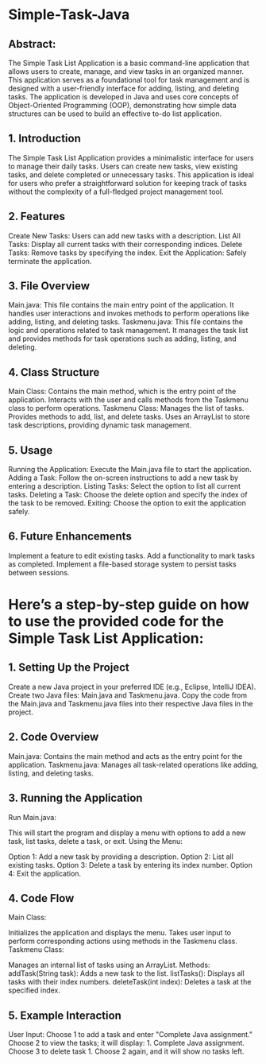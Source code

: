 # Simple-Task-Java
## Abstract:
The Simple Task List Application is a basic command-line application that allows users to create, manage, and view tasks in an organized manner. This application serves as a foundational tool for task management and is designed with a user-friendly interface for adding, listing, and deleting tasks. The application is developed in Java and uses core concepts of Object-Oriented Programming (OOP), demonstrating how simple data structures can be used to build an effective to-do list application.

## 1. Introduction
The Simple Task List Application provides a minimalistic interface for users to manage their daily tasks. Users can create new tasks, view existing tasks, and delete completed or unnecessary tasks. This application is ideal for users who prefer a straightforward solution for keeping track of tasks without the complexity of a full-fledged project management tool.

## 2. Features
Create New Tasks: Users can add new tasks with a description.
List All Tasks: Display all current tasks with their corresponding indices.
Delete Tasks: Remove tasks by specifying the index.
Exit the Application: Safely terminate the application.
## 3. File Overview
Main.java: This file contains the main entry point of the application. It handles user interactions and invokes methods to perform operations like adding, listing, and deleting tasks.
Taskmenu.java: This file contains the logic and operations related to task management. It manages the task list and provides methods for task operations such as adding, listing, and deleting.
## 4. Class Structure
Main Class:
Contains the main method, which is the entry point of the application.
Interacts with the user and calls methods from the Taskmenu class to perform operations.
Taskmenu Class:
Manages the list of tasks.
Provides methods to add, list, and delete tasks.
Uses an ArrayList to store task descriptions, providing dynamic task management.
## 5. Usage
Running the Application: Execute the Main.java file to start the application.
Adding a Task: Follow the on-screen instructions to add a new task by entering a description.
Listing Tasks: Select the option to list all current tasks.
Deleting a Task: Choose the delete option and specify the index of the task to be removed.
Exiting: Choose the option to exit the application safely.
## 6. Future Enhancements
Implement a feature to edit existing tasks.
Add a functionality to mark tasks as completed.
Implement a file-based storage system to persist tasks between sessions.

# Here’s a step-by-step guide on how to use the provided code for the Simple Task List Application:

## 1. Setting Up the Project
Create a new Java project in your preferred IDE (e.g., Eclipse, IntelliJ IDEA).
Create two Java files: Main.java and Taskmenu.java.
Copy the code from the Main.java and Taskmenu.java files into their respective Java files in the project.
## 2. Code Overview
Main.java: Contains the main method and acts as the entry point for the application.
Taskmenu.java: Manages all task-related operations like adding, listing, and deleting tasks.
## 3. Running the Application
Run Main.java:

This will start the program and display a menu with options to add a new task, list tasks, delete a task, or exit.
Using the Menu:

Option 1: Add a new task by providing a description.
Option 2: List all existing tasks.
Option 3: Delete a task by entering its index number.
Option 4: Exit the application.
## 4. Code Flow
Main Class:

Initializes the application and displays the menu.
Takes user input to perform corresponding actions using methods in the Taskmenu class.
Taskmenu Class:

Manages an internal list of tasks using an ArrayList.
Methods:
addTask(String task): Adds a new task to the list.
listTasks(): Displays all tasks with their index numbers.
deleteTask(int index): Deletes a task at the specified index.
## 5. Example Interaction
User Input:
Choose 1 to add a task and enter "Complete Java assignment."
Choose 2 to view the tasks; it will display: 1. Complete Java assignment.
Choose 3 to delete task 1.
Choose 2 again, and it will show no tasks left.
